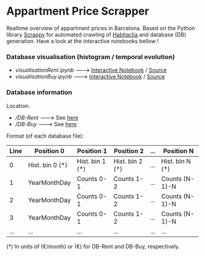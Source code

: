 # Appartment Price Scrapper

Realtime overview of appartment prices in Barcelona. Based on the Python library [Scrappy](https://scrapy.org/) for automated crawling of [Habitaclia](https://www.habitaclia.com/) and database (DB) generation. Have  a look at the interactive notebooks bellow !
### Database visualisation (histogram / temporal evolution) 
* _visualisationRent.ipynb_ ---> [Interactive Notebook](https://mybinder.org/v2/gh/dspsandbox/appartmentPriceScrapper/master?filepath=visualisationRent.ipynb) / [Source](visualisationRent.ipynb) 
* _visualisationBuy.ipynb_ ---> [Interactive Notebook](https://mybinder.org/v2/gh/dspsandbox/appartmentPriceScrapper/master?filepath=visualisationRent.ipynb) / [Source](visualisationRent.ipynb) 

### Database information
Location:
* _/DB-Rent_ ---> See [here](DB-Buy)
* _/DB-Buy_ ---> See [here](DB-Buy)

Format (of each database file):

| Line        | Position 0          | Position 1   |   Position 2   | ...|   Position N   |
| --- | --- | --- | --- | --- | --- |
| 0  |  Hist. bin 0 (\*) |  Hist. bin 1 (\*)|  Hist. bin 2 (\*)|  ... |  Hist. bin N (\*)|
| 1 | YearMonthDay | Counts 0-1 | Counts 1-2 | ... |  Counts (N-1)-N|
| 2 | YearMonthDay | Counts 0-1 | Counts 1-2 | ... |  Counts (N-1)-N|
| 3 | YearMonthDay | Counts 0-1 | Counts 1-2 | ... |  Counts (N-1)-N|
| ... | ... | ... | ... | ... | ... |

(\*)
In units of (€/month) or (€) for DB-Rent and DB-Buy, respectively.
